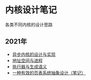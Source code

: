 # 内核设计笔记

各类不同内核的设计思路

## 2021年

- [异步内核的设计与实现](2021/异步内核的设计与实现.md)
- [地址空间与进程](2021/地址空间与进程.md)
- [执行器与生成语义](2021/执行器与生成语义.md)
- [一种有效的页表系统抽象设计（笔记）](2021/一种有效的页表系统抽象设计.md)
